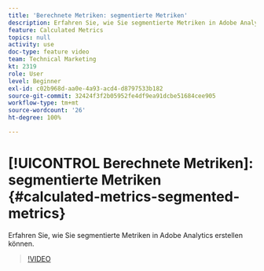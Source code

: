 ```yaml
---
title: 'Berechnete Metriken: segmentierte Metriken'
description: Erfahren Sie, wie Sie segmentierte Metriken in Adobe Analytics erstellen können.
feature: Calculated Metrics
topics: null
activity: use
doc-type: feature video
team: Technical Marketing
kt: 2319
role: User
level: Beginner
exl-id: c02b968d-aa0e-4a93-acd4-d8797533b182
source-git-commit: 32424f3f2b05952fe4df9ea91dcbe51684cee905
workflow-type: tm+mt
source-wordcount: '26'
ht-degree: 100%

---
```


# [!UICONTROL Berechnete Metriken]: segmentierte Metriken {#calculated-metrics-segmented-metrics}

Erfahren Sie, wie Sie segmentierte Metriken in Adobe Analytics erstellen können.

>[!VIDEO](https://video.tv.adobe.com/v/25409/?quality=12)
